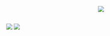 <p align="center">
  <a href="https://skillicons.dev">
    <img src="https://skillicons.dev/icons?i=c,cs,cpp,java,php,py" />
  </a>
</p>
<br>
<img src="https://assets-global.website-files.com/6257adef93867e50d84d30e2/636e0b5061df29d55a92d945_full_logo_blurple_RGB.svg" href="https://discord.gg/BmQ69VbfQQ">
<img src="https://cdn-icons-png.freepik.com/256/124/124021.png" href="https://twitter.com/mktm235">
